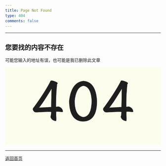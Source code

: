 ```yaml
---
title: Page Not Found 
type: 404
comments: false
---
```



-------------------
## 您要找的内容不存在

可能您输入的地址有误，也可能是我已删除此文章

![page not found][1]

----------------------

[返回首页][2]




[1]: /assets/images/404.png
[2]: / "home page"